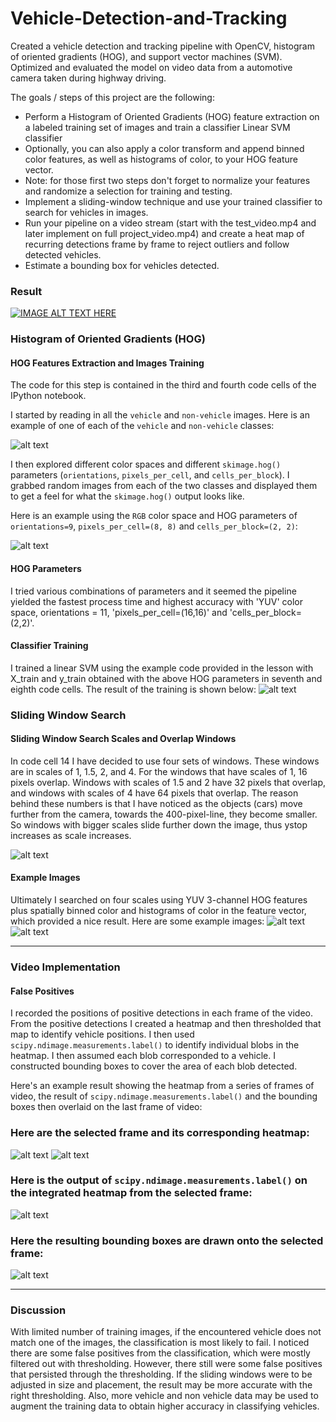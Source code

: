 # Vehicle-Detection-and-Tracking
Created a vehicle detection and tracking pipeline with OpenCV, histogram of oriented gradients (HOG), and support vector machines (SVM). Optimized and evaluated the model on video data from a automotive camera taken during highway driving.

The goals / steps of this project are the following:

* Perform a Histogram of Oriented Gradients (HOG) feature extraction on a labeled training set of images and train a classifier Linear SVM classifier
* Optionally, you can also apply a color transform and append binned color features, as well as histograms of color, to your HOG feature vector. 
* Note: for those first two steps don't forget to normalize your features and randomize a selection for training and testing.
* Implement a sliding-window technique and use your trained classifier to search for vehicles in images.
* Run your pipeline on a video stream (start with the test_video.mp4 and later implement on full project_video.mp4) and create a heat map of recurring detections frame by frame to reject outliers and follow detected vehicles.
* Estimate a bounding box for vehicles detected.

### Result
[![IMAGE ALT TEXT HERE](https://img.youtube.com/vi/XSz8IP4crNs/0.jpg)](https://www.youtube.com/watch?v=XSz8IP4crNs)

[//]: # (Image References)
[image1]: ./result_images/1.png
[image2]: ./result_images/2.png
[image3]: ./result_images/3.png
[image4]: ./result_images/4.png
[image5]: ./result_images/5.png
[image6]: ./result_images/6.png
[image7]: ./result_images/7.png
[image8]: ./result_images/8.png
[image9]: ./result_images/9.png


### Histogram of Oriented Gradients (HOG)

#### HOG Features Extraction and Images Training

The code for this step is contained in the third and fourth code cells of the IPython notebook.

I started by reading in all the `vehicle` and `non-vehicle` images.  Here is an example of one of each of the `vehicle` and `non-vehicle` classes:

![alt text][image1]

I then explored different color spaces and different `skimage.hog()` parameters (`orientations`, `pixels_per_cell`, and `cells_per_block`).  I grabbed random images from each of the two classes and displayed them to get a feel for what the `skimage.hog()` output looks like.

Here is an example using the `RGB` color space and HOG parameters of `orientations=9`, `pixels_per_cell=(8, 8)` and `cells_per_block=(2, 2)`:


![alt text][image2]

#### HOG Parameters

I tried various combinations of parameters and it seemed the pipeline yielded the fastest process time and highest accuracy with 'YUV' color space, orientations = 11, 'pixels_per_cell=(16,16)' and 'cells_per_block=(2,2)'.

#### Classifier Training

I trained a linear SVM using the example code provided in the lesson with X_train and y_train obtained with the above HOG parameters in seventh and eighth code cells. The result of the training is shown below:
![alt text][image3]


### Sliding Window Search

#### Sliding Window Search Scales and Overlap Windows

In code cell 14 I have decided to use four sets of windows. These windows are in scales of 1, 1.5, 2, and 4. For the windows that have scales of 1, 16 pixels overlap. Windows with scales of 1.5 and 2 have 32 pixels that overlap, and windows with scales of 4 have 64 pixels that overlap. The reason behind these numbers is that I have noticed as the objects (cars) move further from the camera, towards the 400-pixel-line, they become smaller. So windows with bigger scales slide further down the image, thus ystop increases as scale increases. 

![alt text][image4]

#### Example Images

Ultimately I searched on four scales using YUV 3-channel HOG features plus spatially binned color and histograms of color in the feature vector, which provided a nice result.  Here are some example images:
![alt text][image5]
![alt text][image6]

---

### Video Implementation

#### False Positives

I recorded the positions of positive detections in each frame of the video.  From the positive detections I created a heatmap and then thresholded that map to identify vehicle positions.  I then used `scipy.ndimage.measurements.label()` to identify individual blobs in the heatmap.  I then assumed each blob corresponded to a vehicle.  I constructed bounding boxes to cover the area of each blob detected.  

Here's an example result showing the heatmap from a series of frames of video, the result of `scipy.ndimage.measurements.label()` and the bounding boxes then overlaid on the last frame of video:

### Here are the selected frame and its corresponding heatmap:

![alt text][image6]
![alt text][image7]


### Here is the output of `scipy.ndimage.measurements.label()` on the integrated heatmap from the selected frame:
![alt text][image8]

### Here the resulting bounding boxes are drawn onto the selected frame:
![alt text][image9]


---

### Discussion

With limited number of training images, if the encountered vehicle does not match one of the images, the classification is most likely to fail. I noticed there are some false positives from the classification, which were mostly filtered out with thresholding. However, there still were some false positives that persisted through the thresholding. If the sliding windows were to be adjusted in size and placement, the result may be more accurate with the right thresholding. Also, more vehicle and non vehicle data may be used to augment the training data to obtain higher accuracy in classifying vehicles. 

